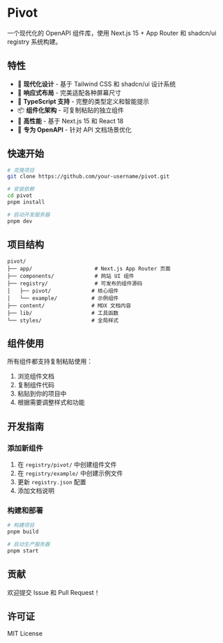 # Pivot

一个现代化的 OpenAPI 组件库，使用 Next.js 15 + App Router 和 shadcn/ui registry 系统构建。

## 特性

- 🎨 **现代化设计** - 基于 Tailwind CSS 和 shadcn/ui 设计系统
- 📱 **响应式布局** - 完美适配各种屏幕尺寸
- 🔧 **TypeScript 支持** - 完整的类型定义和智能提示
- 📦 **组件化架构** - 可复制粘贴的独立组件
- 🚀 **高性能** - 基于 Next.js 15 和 React 18
- 🎯 **专为 OpenAPI** - 针对 API 文档场景优化

## 快速开始

```bash
# 克隆项目
git clone https://github.com/your-username/pivot.git

# 安装依赖
cd pivot
pnpm install

# 启动开发服务器
pnpm dev
```

## 项目结构

```
pivot/
├── app/                    # Next.js App Router 页面
├── components/             # 网站 UI 组件
├── registry/               # 可发布的组件源码
│   ├── pivot/             # 核心组件
│   └── example/           # 示例组件
├── content/               # MDX 文档内容
├── lib/                   # 工具函数
└── styles/                # 全局样式
```

## 组件使用

所有组件都支持复制粘贴使用：

1. 浏览组件文档
2. 复制组件代码
3. 粘贴到你的项目中
4. 根据需要调整样式和功能

## 开发指南

### 添加新组件

1. 在 `registry/pivot/` 中创建组件文件
2. 在 `registry/example/` 中创建示例文件
3. 更新 `registry.json` 配置
4. 添加文档说明

### 构建和部署

```bash
# 构建项目
pnpm build

# 启动生产服务器
pnpm start
```

## 贡献

欢迎提交 Issue 和 Pull Request！

## 许可证

MIT License
